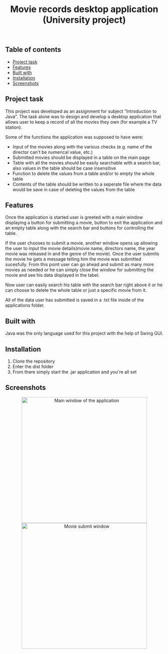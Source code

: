 <h1 align="center">
  Movie records desktop application
  <br>
  (University project)
</h1>
<br>


## Table of contents
- [Project task](#project-task)
- [Features](#features)
- [Built with](#built-with)
- [Installation](#installation)
- [Screenshots](#screenshots)


## Project task
This project was developed as an assignment for subject "Introduction to Java". The task alone was to design and develop a desktop application that allows user to keep a record of all the movies they own (for example a TV station).

Some of the functions the application was supposed to have were:
  - Input of the movies along with the various checks (e.g. name of the director can't be numerical value, etc.)
  - Submitted movies should be displayed in a table on the main page
  - Table with all the movies should be easily searchable with a search bar, also values in the table should be case insensitive
  - Function to delete the values from a table and/or to empty the whole table
  - Contents of the table should be written to a seperate file where the data would be save in case of deleting the values from the table

## Features
Once the application is started user is greeted with a main window displaying a button for submitting a movie, button to exit the application and an empty table along with the search bar and buttons for controlling the table.

If the user chooses to submit a movie, another window opens up allowing the user to input the movie details(movie name, directors name, the year movie was released in and the genre of the movie). Once the user submits the movie he gets a message telling him the movie was submitted sucesfully. From this point user can go ahead and submit as many more movies as needed or he can simply close the window for submitting the movie and see his data displayed in the tabel.

Now user can easily search his table with the search bar right above it or he can choose to delete the whole table or just a specific movie from it.

All of the data user has submitted is saved in a .txt file inside of the applications folder.

## Built with
Java was the only language used for this project with the help of Swing GUI.

## Installation
1. Clone the repository
2. Enter the dist folder
3. From there simply start the .jar application and you're all set

## Screenshots
<p align="center">
  <img width="400" alt="Main window of the application" src="https://user-images.githubusercontent.com/25035576/137952575-3d65b14f-bddb-492e-b04b-abbf1160f8b0.png">  <img width="400" alt="Movie submit window" src="https://user-images.githubusercontent.com/25035576/137952594-d1935df7-2e99-4364-9358-8a4bba46f119.png">
</p>
